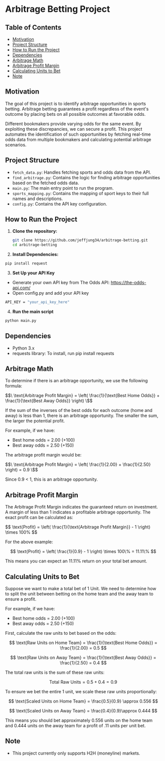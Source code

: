 # Arbitrage Betting Project

## Table of Contents
- [Motivation](#motivation)
- [Project Structure](#project-structure)
- [How to Run the Project](#how-to-run-the-project)
- [Dependencies](#dependencies)
- [Arbitrage Math](#arbitrage-math)
- [Arbitrage Profit Margin](#arbitrage-profit-margin)
- [Calculating Units to Bet](#calculating-units-to-bet)
- [Note](#note)

## Motivation
The goal of this project is to identify arbitrage opportunities in sports betting. Arbitrage betting guarantees a profit regardless of the event's outcome by placing bets on all possible outcomes at favorable odds.

Different bookmakers provide varying odds for the same event. By exploiting these discrepancies, we can secure a profit. This project automates the identification of such opportunities by fetching real-time odds data from multiple bookmakers and calculating potential arbitrage scenarios.

## Project Structure
- `fetch_data.py`: Handles fetching sports and odds data from the API.
- `find_arbitrage.py`: Contains the logic for finding arbitrage opportunities based on the fetched odds data.
- `main.py`: The main entry point to run the program.
- `sports_mapping.py`: Contains the mapping of sport keys to their full names and descriptions.
- `config.py`: Contains the API key configuration.

## How to Run the Project
1. **Clone the repository:**
   ```bash
   git clone https://github.com/jeffjung34/arbitrage-betting.git
   cd arbitrage-betting
   ```
2.  **Install Dependencies:**
   ```bash
   pip install request
   ```  
3. **Set Up your API Key**
- Generate your own API key from The Odds API: https://the-odds-api.com/
- Open config.py and add your API key
```bash 
API_KEY = "your_api_key_here"
```
4. **Run the main script**
```bash
python main.py
```

## Dependencies
- Python 3.x
- requests library: To install, run pip install requests

## Arbitrage Math
To determine if there is an arbitrage opportunity, we use the following formula:

$$\ \text{Arbitrage Profit Margin} = \left( \frac{1}{\text{Best Home Odds}} + \frac{1}{\text{Best Away Odds}} \right) \$$

If the sum of the inverses of the best odds for each outcome (home and away) is less than 1, there is an arbitrage opportunity. The smaller the sum, the larger the potential profit.

For example, if we have:
- Best home odds = 2.00 (+100)
- Best away odds = 2.50  (+150)

The arbitrage profit margin would be:

$$\ \text{Arbitrage Profit Margin} = \left( \frac{1}{2.00} + \frac{1}{2.50} \right) = 0.9 \$$

Since 0.9 < 1, this is an arbitrage opportunity.

## Arbitrage Profit Margin
The Arbitrage Profit Margin indicates the guaranteed return on investment. A margin of less than 1 indicates a profitable arbitrage opportunity. The exact profit can be calculated as:

$$ \text{Profit} = \left( \frac{1}{\text{Arbitrage Profit Margin}} - 1 \right) \times 100\% \$$

For the above example:

$$ \text{Profit} = \left( \frac{1}{0.9} - 1 \right) \times 100\% = 11.11\%  $$

This means you can expect an 11.11% return on your total bet amount.

## Calculating Units to Bet
Suppose we want to make a total bet of 1 Unit. We need to determine how to split the unit between betting on the home team and the away team to ensure a profit.

For example, if we have:
- Best home odds = 2.00 (+100)
- Best away odds = 2.50 (+150)

First, calculate the raw units to bet based on the odds:

$$ \text{Raw Units on Home Team} = \frac{1}{\text{Best Home Odds}} = \frac{1}{2.00} = 0.5 $$

$$ \text{Raw Units on Away Team} = \frac{1}{\text{Best Away Odds}} = \frac{1}{2.50} = 0.4 $$

The total raw units is the sum of these raw units:

$$ \text{Total Raw Units} = 0.5 + 0.4 = 0.9 $$

To ensure we bet the entire 1 unit, we scale these raw units proportionally:

$$ \text{Scaled Units on Home Team} = \frac{0.5}{0.9}  \approx 0.556 $$

$$ \text{Scaled Units on Away Team} = \frac{0.4}{0.9}\approx 0.444 $$

This means you should bet approximately 0.556 units on the home team and 0.444 units on the away team for a profit of .11 units per unit bet. 


## Note
- This project currently only supports H2H (moneyline) markets.

